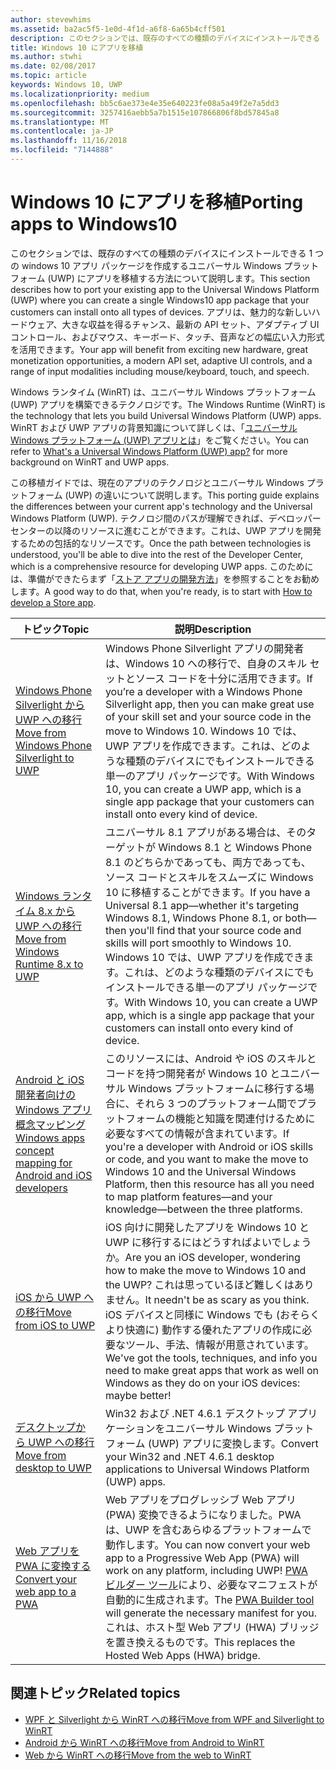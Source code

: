 ```yaml
---
author: stevewhims
ms.assetid: ba2ac5f5-1e0d-4f1d-a6f8-6a65b4cff501
description: このセクションでは、既存のすべての種類のデバイスにインストールできる 1 つの windows 10 アプリ パッケージを作成するユニバーサル Windows プラットフォーム (UWP) にアプリを移植する方法について説明します。 アプリは、魅力的な新しいハードウェア、大きな収益を得るチャンス、最新の API セット、アダプティブ UI コントロール、およびマウス、キーボード、タッチ、音声などの幅広い入力形式を活用できます。
title: Windows 10 にアプリを移植
ms.author: stwhi
ms.date: 02/08/2017
ms.topic: article
keywords: Windows 10, UWP
ms.localizationpriority: medium
ms.openlocfilehash: bb5c6ae373e4e35e640223fe08a5a49f2e7a5dd3
ms.sourcegitcommit: 3257416aebb5a7b1515e107866806f8bd57845a8
ms.translationtype: MT
ms.contentlocale: ja-JP
ms.lasthandoff: 11/16/2018
ms.locfileid: "7144888"
---
```

# <a name="porting-apps-to-windows10"></a><span data-ttu-id="3ffc4-105">Windows 10 にアプリを移植</span><span class="sxs-lookup"><span data-stu-id="3ffc4-105">Porting apps to Windows10</span></span>


<span data-ttu-id="3ffc4-106">このセクションでは、既存のすべての種類のデバイスにインストールできる 1 つの windows 10 アプリ パッケージを作成するユニバーサル Windows プラットフォーム (UWP) にアプリを移植する方法について説明します。</span><span class="sxs-lookup"><span data-stu-id="3ffc4-106">This section describes how to port your existing app to the Universal Windows Platform (UWP) where you can create a single Windows10 app package that your customers can install onto all types of devices.</span></span> <span data-ttu-id="3ffc4-107">アプリは、魅力的な新しいハードウェア、大きな収益を得るチャンス、最新の API セット、アダプティブ UI コントロール、およびマウス、キーボード、タッチ、音声などの幅広い入力形式を活用できます。</span><span class="sxs-lookup"><span data-stu-id="3ffc4-107">Your app will benefit from exciting new hardware, great monetization opportunities, a modern API set, adaptive UI controls, and a range of input modalities including mouse/keyboard, touch, and speech.</span></span>

<span data-ttu-id="3ffc4-108">Windows ランタイム (WinRT) は、ユニバーサル Windows プラットフォーム (UWP) アプリを構築できるテクノロジです。</span><span class="sxs-lookup"><span data-stu-id="3ffc4-108">The Windows Runtime (WinRT) is the technology that lets you build Universal Windows Platform (UWP) apps.</span></span> <span data-ttu-id="3ffc4-109">WinRT および UWP アプリの背景知識について詳しくは、「[ユニバーサル Windows プラットフォーム (UWP) アプリとは](https://msdn.microsoft.com/library/windows/apps/dn726767)」をご覧ください。</span><span class="sxs-lookup"><span data-stu-id="3ffc4-109">You can refer to [What's a Universal Windows Platform (UWP) app?](https://msdn.microsoft.com/library/windows/apps/dn726767) for more background on WinRT and UWP apps.</span></span>

<span data-ttu-id="3ffc4-110">この移植ガイドでは、現在のアプリのテクノロジとユニバーサル Windows プラットフォーム (UWP) の違いについて説明します。</span><span class="sxs-lookup"><span data-stu-id="3ffc4-110">This porting guide explains the differences between your current app's technology and the Universal Windows Platform (UWP).</span></span> <span data-ttu-id="3ffc4-111">テクノロジ間のパスが理解できれば、デベロッパー センターの以降のリソースに進むことができます。これは、UWP アプリを開発するための包括的なリソースです。</span><span class="sxs-lookup"><span data-stu-id="3ffc4-111">Once the path between technologies is understood, you'll be able to dive into the rest of the Developer Center, which is a comprehensive resource for developing UWP apps.</span></span> <span data-ttu-id="3ffc4-112">このためには、準備ができたらまず「[ストア アプリの開発方法](https://msdn.microsoft.com/library/windows/apps/dn726537)」を参照することをお勧めします。</span><span class="sxs-lookup"><span data-stu-id="3ffc4-112">A good way to do that, when you're ready, is to start with [How to develop a Store app](https://msdn.microsoft.com/library/windows/apps/dn726537).</span></span>

| <span data-ttu-id="3ffc4-113">トピック</span><span class="sxs-lookup"><span data-stu-id="3ffc4-113">Topic</span></span> | <span data-ttu-id="3ffc4-114">説明</span><span class="sxs-lookup"><span data-stu-id="3ffc4-114">Description</span></span> |
|-------|-------------|
| [<span data-ttu-id="3ffc4-115">Windows Phone Silverlight から UWP への移行</span><span class="sxs-lookup"><span data-stu-id="3ffc4-115">Move from Windows Phone Silverlight to UWP</span></span>](wpsl-to-uwp-root.md) | <span data-ttu-id="3ffc4-116">Windows Phone Silverlight アプリの開発者は、Windows 10 への移行で、自身のスキル セットとソース コードを十分に活用できます。</span><span class="sxs-lookup"><span data-stu-id="3ffc4-116">If you’re a developer with a Windows Phone Silverlight app, then you can make great use of your skill set and your source code in the move to Windows 10.</span></span> <span data-ttu-id="3ffc4-117">Windows 10 では、UWP アプリを作成できます。これは、どのような種類のデバイスにでもインストールできる単一のアプリ パッケージです。</span><span class="sxs-lookup"><span data-stu-id="3ffc4-117">With Windows 10, you can create a UWP app, which is a single app package that your customers can install onto every kind of device.</span></span> |
| [<span data-ttu-id="3ffc4-118">Windows ランタイム 8.x から UWP への移行</span><span class="sxs-lookup"><span data-stu-id="3ffc4-118">Move from Windows Runtime 8.x to UWP</span></span>](w8x-to-uwp-root.md) | <span data-ttu-id="3ffc4-119">ユニバーサル 8.1 アプリがある場合は、そのターゲットが Windows 8.1 と Windows Phone 8.1 のどちらかであっても、両方であっても、ソース コードとスキルをスムーズに Windows 10 に移植することができます。</span><span class="sxs-lookup"><span data-stu-id="3ffc4-119">If you have a Universal 8.1 app—whether it's targeting Windows 8.1, Windows Phone 8.1, or both—then you'll find that your source code and skills will port smoothly to Windows 10.</span></span> <span data-ttu-id="3ffc4-120">Windows 10 では、UWP アプリを作成できます。これは、どのような種類のデバイスにでもインストールできる単一のアプリ パッケージです。</span><span class="sxs-lookup"><span data-stu-id="3ffc4-120">With Windows 10, you can create a UWP app, which is a single app package that your customers can install onto every kind of device.</span></span> |
| [<span data-ttu-id="3ffc4-121">Android と iOS 開発者向けの Windows アプリ概念マッピング</span><span class="sxs-lookup"><span data-stu-id="3ffc4-121">Windows apps concept mapping for Android and iOS developers</span></span>](android-ios-uwp-map.md) | <span data-ttu-id="3ffc4-122">このリソースには、Android や iOS のスキルとコードを持つ開発者が Windows 10 とユニバーサル Windows プラットフォームに移行する場合に、それら 3 つのプラットフォーム間でプラットフォームの機能と知識を関連付けるために必要なすべての情報が含まれています。</span><span class="sxs-lookup"><span data-stu-id="3ffc4-122">If you're a developer with Android or iOS skills or code, and you want to make the move to Windows 10 and the Universal Windows Platform, then this resource has all you need to map platform features—and your knowledge—between the three platforms.</span></span> |
| [<span data-ttu-id="3ffc4-123">iOS から UWP への移行</span><span class="sxs-lookup"><span data-stu-id="3ffc4-123">Move from iOS to UWP</span></span>](ios-to-uwp-root.md) | <span data-ttu-id="3ffc4-124">iOS 向けに開発したアプリを Windows 10 と UWP に移行するにはどうすればよいでしょうか。</span><span class="sxs-lookup"><span data-stu-id="3ffc4-124">Are you an iOS developer, wondering how to make the move to Windows 10 and the UWP?</span></span> <span data-ttu-id="3ffc4-125">これは思っているほど難しくはありません。</span><span class="sxs-lookup"><span data-stu-id="3ffc4-125">It needn't be as scary as you think.</span></span> <span data-ttu-id="3ffc4-126">iOS デバイスと同様に Windows でも (おそらくより快適に) 動作する優れたアプリの作成に必要なツール、手法、情報が用意されています。</span><span class="sxs-lookup"><span data-stu-id="3ffc4-126">We've got the tools, techniques, and info you need to make great apps that work as well on Windows as they do on your iOS devices: maybe better!</span></span> |
| [<span data-ttu-id="3ffc4-127">デスクトップから UWP への移行</span><span class="sxs-lookup"><span data-stu-id="3ffc4-127">Move from desktop to UWP</span></span>](desktop-to-uwp-root.md) | <span data-ttu-id="3ffc4-128">Win32 および .NET 4.6.1 デスクトップ アプリケーションをユニバーサル Windows プラットフォーム (UWP) アプリに変換します。</span><span class="sxs-lookup"><span data-stu-id="3ffc4-128">Convert your Win32 and .NET 4.6.1 desktop applications to Universal Windows Platform (UWP) apps.</span></span> |
| [<span data-ttu-id="3ffc4-129">Web アプリを PWA に変換する</span><span class="sxs-lookup"><span data-stu-id="3ffc4-129">Convert your web app to a PWA</span></span>](https://docs.microsoft.com/microsoft-edge/progressive-web-apps) | <span data-ttu-id="3ffc4-130">Web アプリをプログレッシブ Web アプリ (PWA) 変換できるようになりました。PWA は、UWP を含むあらゆるプラットフォームで動作します。</span><span class="sxs-lookup"><span data-stu-id="3ffc4-130">You can now convert your web app to a Progressive Web App (PWA) will work on any platform, including UWP!</span></span> <span data-ttu-id="3ffc4-131">[PWA ビルダー ツール](https://www.pwabuilder.com)により、必要なマニフェストが自動的に生成されます。</span><span class="sxs-lookup"><span data-stu-id="3ffc4-131">The [PWA Builder tool](https://www.pwabuilder.com) will generate the necessary manifest for you.</span></span> <span data-ttu-id="3ffc4-132">これは、ホスト型 Web アプリ (HWA) ブリッジを置き換えるものです。</span><span class="sxs-lookup"><span data-stu-id="3ffc4-132">This replaces the Hosted Web Apps (HWA) bridge.</span></span> |

## <a name="related-topics"></a><span data-ttu-id="3ffc4-133">関連トピック</span><span class="sxs-lookup"><span data-stu-id="3ffc4-133">Related topics</span></span>

* [<span data-ttu-id="3ffc4-134">WPF と Silverlight から WinRT への移行</span><span class="sxs-lookup"><span data-stu-id="3ffc4-134">Move from WPF and Silverlight to WinRT</span></span>](https://msdn.microsoft.com/library/windows/apps/dn263237)
* [<span data-ttu-id="3ffc4-135">Android から WinRT への移行</span><span class="sxs-lookup"><span data-stu-id="3ffc4-135">Move from Android to WinRT</span></span>](https://msdn.microsoft.com/library/windows/apps/jj945421)
* [<span data-ttu-id="3ffc4-136">Web から WinRT への移行</span><span class="sxs-lookup"><span data-stu-id="3ffc4-136">Move from the web to WinRT</span></span>](https://msdn.microsoft.com/library/windows/apps/hh465151)
